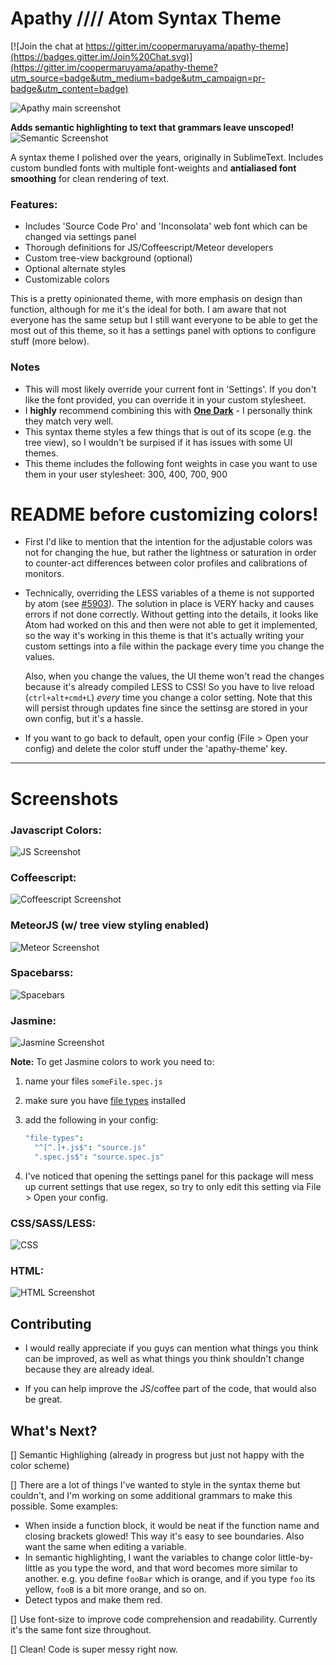 # Apathy   ////  Atom Syntax Theme

[![Join the chat at https://gitter.im/coopermaruyama/apathy-theme](https://badges.gitter.im/Join%20Chat.svg)](https://gitter.im/coopermaruyama/apathy-theme?utm_source=badge&utm_medium=badge&utm_campaign=pr-badge&utm_content=badge)

![Apathy main screenshot](https://s3.amazonaws.com/f.cl.ly/items/2H0w160E1T2y332e0f3G/apathy.png)



**Adds semantic highlighting to text that grammars leave unscoped!**
![Semantic Screenshot](https://s3.amazonaws.com/f.cl.ly/items/0D2U261Q1D3G3z010K31/Image%202015-05-29%20at%2011.14.28%20PM.png)


A syntax theme I polished over the years, originally in SublimeText. Includes custom bundled fonts with multiple font-weights and **antialiased font smoothing** for clean rendering of text.

### Features:
* Includes 'Source Code Pro' and 'Inconsolata' web font which can be changed via settings panel
* Thorough definitions for JS/Coffeescript/Meteor developers
* Custom tree-view background (optional)
* Optional alternate styles
* Customizable colors


This is a pretty opinionated theme, with more emphasis on design than function, although for me it's the ideal for both. I am aware that not everyone has the same setup but I still want everyone to be able to get the most out of this theme, so it has a settings panel with options to configure stuff (more below).



### Notes
  - This will most likely override your current font in 'Settings'. If you don't like the font provided, you can override it in your custom stylesheet.  
  - I **highly** recommend combining this with **[One Dark](https://github.com/atom/one-dark-ui)** - I personally think they match very well.
  - This syntax theme styles a few things that is out of its scope (e.g. the tree view), so I wouldn't be surpised if it has issues with some UI themes.
  - This theme includes the following font weights in case you want to use them in your user stylesheet: 300, 400, 700, 900


# README before customizing colors!

* First I'd like to mention that the intention for the adjustable colors was not for changing the hue, but rather the lightness or saturation in order to counter-act differences between color profiles and calibrations of monitors.

* Technically, overriding the LESS variables of a theme is not supported by atom (see [#5903](https://github.com/atom/atom/issues/5903)). The solution in place is VERY hacky and causes errors if not done correctly. Without getting into the details, it looks like Atom had worked on this and then were not able to get it implemented, so the way it's working in this theme is that it's actually writing your custom settings into a file within the package every time you change the values.

  Also, when you change the values, the UI theme won't read the changes because it's already compiled LESS to CSS! So you have to live reload (`ctrl+alt+cmd+L`) _every_ time you change a color setting. Note that this will persist through updates fine since the settinsg are stored in your own config, but it's a hassle.
  
* If you want to go back to default, open your config (File > Open your config) and delete the color stuff under the 'apathy-theme' key.







---

# Screenshots

### Javascript Colors:
![JS Screenshot](https://s3.amazonaws.com/f.cl.ly/items/2g403i3V0w2B2K0v2G2D/Image%202015-05-01%20at%207.36.00%20PM.png)

### Coffeescript:
![Coffeescript Screenshot](https://s3.amazonaws.com/f.cl.ly/items/2e2v1z1Q2S0r443z0u2j/Image%202015-05-01%20at%207.47.31%20PM.png)

### MeteorJS (w/ tree view styling enabled)
![Meteor Screenshot](https://s3.amazonaws.com/f.cl.ly/items/3b3s200N3C151Z101X12/Image%202015-05-01%20at%207.31.18%20PM.png)

### Spacebarss:
![Spacebars](https://s3.amazonaws.com/f.cl.ly/items/3J070V2h070X182c3F1R/Image%202015-05-01%20at%207.42.33%20PM.png)

### Jasmine:
![Jasmine
Screenshot](https://s3.amazonaws.com/f.cl.ly/items/2P453t1f2E250B1u2U3c/Image%202015-05-26%20at%209.46.57%20PM.png)

**Note:** To get Jasmine colors to work you need to:
  1.  name your files `someFile.spec.js`
  2.  make sure you have [file types](https://atom.io/packages/file-types) installed
  3.  add the following in your config:

      ```coffee
      "file-types":
        "^[^.]+.js$": "source.js"
        ".spec.js$": "source.spec.js"
      ```
  4. I've noticed that opening the settings panel for this package will mess up current settings that use regex, so try to only edit this setting via File > Open your config.

### CSS/SASS/LESS:
![CSS](https://s3.amazonaws.com/f.cl.ly/items/2Q1H1W2R3o2F0C2b043K/Image%202015-05-01%20at%207.41.18%20PM.png)

### HTML:
![HTML Screenshot](https://s3.amazonaws.com/f.cl.ly/items/0L3E1F1F1r3G2y242a0E/Image%202015-05-01%20at%207.39.59%20PM.png)


## Contributing

* I would really appreciate if you guys can mention what things you think can be improved, as well as what things you think shouldn't change because they are already ideal.

* If you can help improve the JS/coffee part of the code, that would also be great.




## What's Next?

[] Semantic Highlighing (already in progress but just not happy with the color scheme)

[] There are a lot of things I've wanted to style in the syntax theme but couldn't, and I'm working on some additional grammars to make this possible. Some examples:
  - When inside a function block, it would be neat if the function name and closing brackets glowed! This way it's easy to see boundaries. Also want the same when editing a variable.
  - In semantic highlighting, I want the variables to change color little-by-little as you type the word, and that word becomes more similar to another. e.g. you define `fooBar` which is orange, and if you type `foo` its yellow, `fooB` is a bit more orange, and so on.
  - Detect typos and make them red.

[] Use font-size to improve code comprehension and readability. Currently it's the same font size throughout.

[] Clean! Code is super messy right now.
